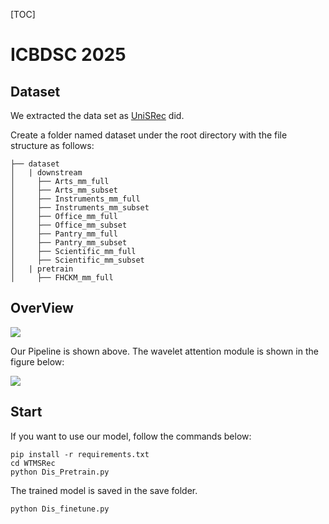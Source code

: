 [TOC]

# ICBDSC 2025

## Dataset

We extracted the data set as [UniSRec](https://github.com/RUCAIBox/UniSRec) did.

Create a folder named dataset under the root directory with the file structure as follows:

```
├── dataset
│   | downstream 
│     ├── Arts_mm_full
│     ├── Arts_mm_subset 
│     ├── Instruments_mm_full
│     ├── Instruments_mm_subset
│     ├── Office_mm_full
│     ├── Office_mm_subset
│     ├── Pantry_mm_full
│     ├── Pantry_mm_subset
│     ├── Scientific_mm_full
│     ├── Scientific_mm_subset
│   | pretrain
│     ├── FHCKM_mm_full
```



## OverView

![](https://agent-demo-leo.oss-cn-chengdu.aliyuncs.com/%E5%B9%BB%E7%81%AF%E7%89%871.PNG)



Our Pipeline is shown above. The wavelet attention module is shown in the figure below:

![](https://agent-demo-leo.oss-cn-chengdu.aliyuncs.com/%E5%B9%BB%E7%81%AF%E7%89%872.PNG)

## Start 

If you want to use our model, follow the commands below:

```shell
pip install -r requirements.txt
cd WTMSRec
python Dis_Pretrain.py
```

The trained model is saved in the save folder.

```shell
python Dis_finetune.py
```

